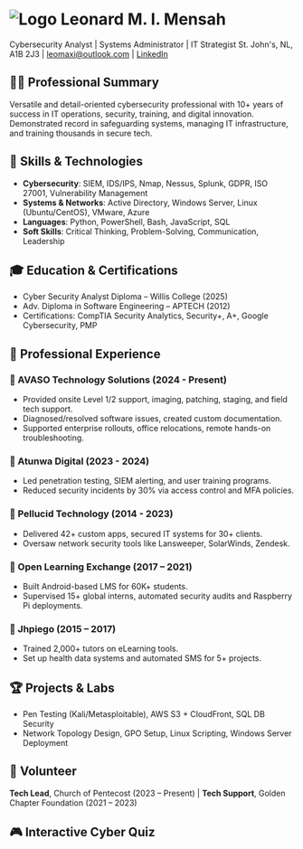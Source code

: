 # ![Logo](https://img.icons8.com/ios-filled/50/000000/hacker.png) Leonard M. I. Mensah

Cybersecurity Analyst | Systems Administrator | IT Strategist 
St. John's, NL, A1B 2J3 | leomaxi@outlook.com | [LinkedIn](https://linkedin.com/leonardmensah)

## 👨‍💻 Professional Summary
Versatile and detail-oriented cybersecurity professional with 10+ years of success in IT operations, security, training, and digital innovation. Demonstrated record in safeguarding systems, managing IT infrastructure, and training thousands in secure tech.

## 🧠 Skills & Technologies
- **Cybersecurity**: SIEM, IDS/IPS, Nmap, Nessus, Splunk, GDPR, ISO 27001, Vulnerability Management
- **Systems & Networks**: Active Directory, Windows Server, Linux (Ubuntu/CentOS), VMware, Azure
- **Languages**: Python, PowerShell, Bash, JavaScript, SQL
- **Soft Skills**: Critical Thinking, Problem-Solving, Communication, Leadership

## 🎓 Education & Certifications
- Cyber Security Analyst Diploma – Willis College (2025)
- Adv. Diploma in Software Engineering – APTECH (2012)
- Certifications: CompTIA Security Analytics, Security+, A+, Google Cybersecurity, PMP

## 💼 Professional Experience
### 🔹 AVASO Technology Solutions (2024 - Present)
- Provided onsite Level 1/2 support, imaging, patching, staging, and field tech support.
- Diagnosed/resolved software issues, created custom documentation.
- Supported enterprise rollouts, office relocations, remote hands-on troubleshooting.

### 🔹 Atunwa Digital (2023 - 2024)
- Led penetration testing, SIEM alerting, and user training programs.
- Reduced security incidents by 30% via access control and MFA policies.

### 🔹 Pellucid Technology (2014 - 2023)
- Delivered 42+ custom apps, secured IT systems for 30+ clients.
- Oversaw network security tools like Lansweeper, SolarWinds, Zendesk.

### 🔹 Open Learning Exchange (2017 – 2021)
- Built Android-based LMS for 60K+ students.
- Supervised 15+ global interns, automated security audits and Raspberry Pi deployments.

### 🔹 Jhpiego (2015 – 2017)
- Trained 2,000+ tutors on eLearning tools.
- Set up health data systems and automated SMS for 5+ projects.

## 🏆 Projects & Labs
- Pen Testing (Kali/Metasploitable), AWS S3 + CloudFront, SQL DB Security
- Network Topology Design, GPO Setup, Linux Scripting, Windows Server Deployment

## 🙌 Volunteer
**Tech Lead**, Church of Pentecost (2023 – Present) | **Tech Support**, Golden Chapter Foundation (2021 – 2023)

## 🎮 Interactive Cyber Quiz
<div id="quiz"></div>
